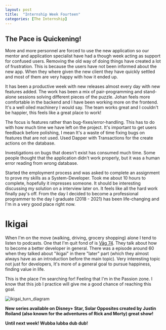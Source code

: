 ```yaml
---
layout: post
title:  "Internship Week Fourteen"
categories: [The Internship]
---
```


## The Pace is Quickening!

More and more personnel are forced to use the new application so our mentor and application specialist have had a though week acting as support for confused users.
Removing the old way of doing things have created a lot of frustration. This is because the users have not been informed about the new app. When they where given the new client they have quickly
settled and most of them are very happy with how it ended up.

It has been a productive week with new releases almost every day with new features added. The work has been a mix of pair-programming and stand-alone sessions solving different pieces of the puzzle.
Johan feels more comfortable in the backend and I have been working more on the frontend. It's a well oiled machinery I would say. The team works great and I couldn't be happier, this feels like a great place to work!

The focus is features rather than bug-fixes/error-handling. This has to do with how much time we have left on the project. It's important to get users feedback before polishing, I mean It's a waste of time fixing bugs on features that are not used. Used Dapper with Transactions for the create actions on the database.

Investigations on bugs that doesn't exist has consumed much time. Some people thought that the application didn't work properly, but it was a human error reading from wrong database.

Started the employment process and was asked to complete an assignment to prove my skills as a System-Developer. Took me about 10 hours to complete, hopefully it impresses someone. It should be interesting discussing
my solution on a interview later on. It feels like all the hard work finally pay's off. From the day I decided to become a professional programmer to the day I graduate (2018 - 2021) has been life-changing and I'm in a very good place right now.

# Ikigai

When I'm on the move (walking, driving, grocery shopping) alone I tend to listen to podcasts. One that I'm quit fond of is [Väg 74](https://www.agical.se/pod/). They talk about how to become a better developer in general. There was a episode around 60 when they talked about "ikigai" in there "later" part (which they almost always have as an introduction before the main topic). Very interesting topic not just for developers, It's more of a general goal to pursue happiness, finding value in life.

This is the place I'm searching for! Feeling that I'm in the Passion zone. I know that this job I practice will give me a good chance of reaching this goal.

![ikigai_turn_diagram](https://irenegianov.files.wordpress.com/2020/07/ikigai-planner.jpg?w=1024)

**New series available on Disney+ Star, Solar Opposites created by Justin Roiland (also known for the adventures of Rick and Morty) great show!**

**Until next week! Wubba lubba dub dub!**

